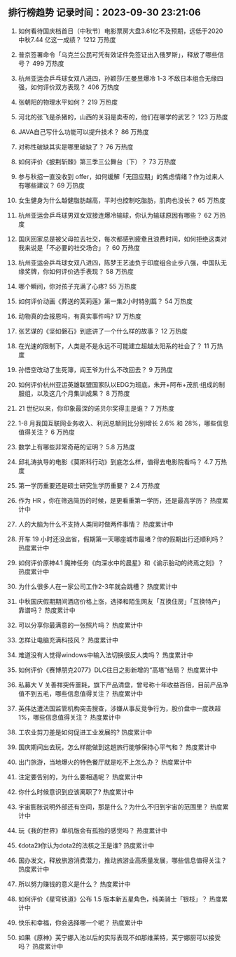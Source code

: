 
## 排行榜趋势 记录时间：2023-09-30 23:21:06
  
  1. 如何看待国庆档首日（中秋节）电影票房大盘3.61亿不及预期，远低于2020中秋7.44 亿这一成绩？ 1212 万热度
    
  2. 普京签署命令「乌克兰公民可凭有效证件免签证出入俄罗斯」，释放了哪些信号？ 499 万热度
    
  3. 杭州亚运会乒乓球女双八进四，孙颖莎/王曼昱爆冷 1-3 不敌日本组合无缘四强，如何评价双方表现？ 406 万热度
    
  4. 张朝阳的物理水平如何？ 219 万热度
    
  5. 河北的张飞是杀猪的，山西的关羽是卖枣的，他们在哪学的武艺？ 123 万热度
    
  6. JAVA自己写什么功能可以提升技术？ 86 万热度
    
  7. 对称性破缺其实是哪里破缺了？ 76 万热度
    
  8. 如何评价《披荆斩棘》第三季三公舞台（下）？ 73 万热度
    
  9. 参与秋招一直没收到 offer，如何缓解「无回应期」的焦虑情绪？作为过来人有哪些建议？ 69 万热度
    
  10. 女生健身为什么越健脂肪越高，平时也控制吃脂肪，肌肉也没长？ 65 万热度
    
  11. 杭州亚运会乒乓球男双女双接连爆冷输球，你认为输球原因有哪些？ 62 万热度
    
  12. 国庆回家总是被父母拉去社交，每次都感到疲惫且浪费时间，如何拒绝这类对我来说是「不必要的社交场合」？ 60 万热度
    
  13. 杭州亚运会乒乓球女双八进四，陈梦王艺迪负于印度组合止步八强，中国队无缘奖牌，你如何评价选手表现？ 58 万热度
    
  14. 哪个瞬间，你对孩子充满了心疼? 55 万热度
    
  15. 如何评价动画《葬送的芙莉莲》第一集2小时特别篇？ 54 万热度
    
  16. 动物真的会报恩吗，有真实事件吗? 17 万热度
    
  17. 张艺谋的《坚如磐石》到底讲了一个什么样的故事？ 12 万热度
    
  18. 在光速的限制下，人类是不是永远不可能建立超越太阳系的社会了？ 11 万热度
    
  19. 孙悟空改动了生死簿，阎王爷为什么不改回去？ 9 万热度
    
  20. 如何评价杭州亚运英雄联盟国家队以EDG为班底，朱开+阿布+茂凯·组成的制服组，以及这几个月集训成果？ 8 万热度
    
  21. 21 世纪以来，你印象最深的诺贝尔奖得主是谁？ 7 万热度
    
  22. 1-8 月我国互联网业务收入、利润总额同比分别增长 2.6% 和 28%，哪些信息值得关注？ 6 万热度
    
  23. 数学上有哪些非常奇葩的证明？ 5.8 万热度
    
  24. 邱礼涛执导的电影《莫斯科行动》到底怎么样，值得去电影院看吗？ 4.7 万热度
    
  25. 第一学历重要还是硕士研究生学历重要？ 2.4 万热度
    
  26. 作为 HR ，你在筛选简历的时候，是更看重第一学历，还是最高学历？ 热度累计中
    
  27. 人的大脑为什么不支持人类同时做两件事情？ 热度累计中
    
  28. 开车 19 小时还没出省，假期第一天哪座城市最堵？你的假期出行还顺利吗？ 热度累计中
    
  29. 如何评价原神4.1 魔神任务《向深水中的晨星》和《谕示胎动的终焉之刻》？ 热度累计中
    
  30. 为什么很多人在一家公司工作2-3年就会跳槽？ 热度累计中
    
  31. 中秋国庆假期期间酒店价格上涨，选择和陌生网友「互换住房」「互换特产」靠谱吗？ 热度累计中
    
  32. 可以分享你最满意的一张照片吗？ 热度累计中
    
  33. 怎样让电脑充满科技风？ 热度累计中
    
  34. 难道没有人觉得windows中输入法切换很反人类吗？ 热度累计中
    
  35. 如何评价《赛博朋克2077》DLC往日之影新增的“高塔”结局？ 热度累计中
    
  36. 私募大 V 关善祥突传噩耗，旗下产品清盘，曾号称十年收益百倍，目前产品净值不到五毛，哪些信息值得关注？ 热度累计中
    
  37. 英伟达遭法国监管机构突击搜查，涉嫌从事反竞争行为，股价盘中一度跌超 1%，哪些信息值得关注？ 热度累计中
    
  38. 工农业剪刀差是如何促进工业发展的? 热度累计中
    
  39. 国庆期间出去玩，怎么样能做到这趟旅行能够保持心平气和？ 热度累计中
    
  40. 出门旅游，当地爆火的特色餐厅就是吃不上怎么办？ 热度累计中
    
  41. 注定要告别的，为什么要相遇呢？ 热度累计中
    
  42. 你什么时候意识到应该离职了? 热度累计中
    
  43. 宇宙膨胀说明外部还有空间，那是什么？为什么不归到宇宙的范围里？ 热度累计中
    
  44. 玩《我的世界》单机版会有孤独的感觉吗？ 热度累计中
    
  45. 《dota2》你认为dota2的法核之王是谁? 热度累计中
    
  46. 国办发文，释放旅游消费潜力，推动旅游业高质量发展，哪些信息值得关注？ 热度累计中
    
  47. 所以努力赚钱的意义是什么？ 热度累计中
    
  48. 如何评价《星穹铁道》公布 1.5 版本新五星角色，纯美骑士「银枝」？ 热度累计中
    
  49. 快乐和幸福，你会选择哪一个呢？ 热度累计中
    
  50. 如果《原神》芙宁娜入池以后的实际表现不如那维莱特，芙宁娜厨可以接受吗？ 热度累计中
    